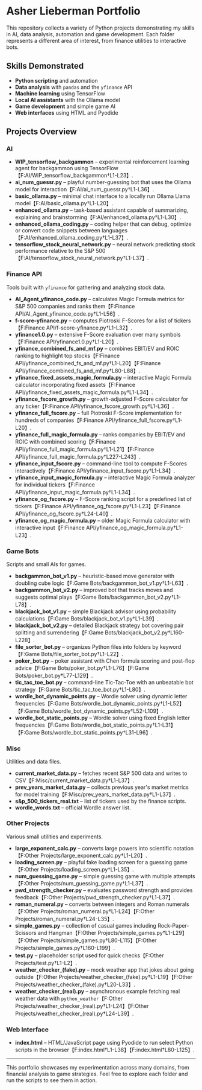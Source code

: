 # Asher Lieberman Portfolio

This repository collects a variety of Python projects demonstrating my skills in AI, data analysis, automation and game development. Each folder represents a different area of interest, from finance utilities to interactive bots.

## Skills Demonstrated
- **Python scripting** and automation
- **Data analysis** with `pandas` and the `yfinance` API
- **Machine learning** using TensorFlow
- **Local AI assistants** with the Ollama model
- **Game development** and simple game AI
- **Web interfaces** using HTML and Pyodide

## Projects Overview

### AI
- **WIP_tensorflow_backgammon** – experimental reinforcement learning agent for backgammon using TensorFlow【F:AI/WIP_tensorflow_backgammon†L1-L23】.
- **ai_num_guessr.py** – playful number-guessing bot that uses the Ollama model for interaction【F:AI/ai_num_guessr.py†L1-L36】.
- **basic_ollama.py** – minimal chat interface to a locally run Ollama Llama model【F:AI/basic_ollama.py†L1-L20】.
- **enhanced_ollama.py** – task-based assistant capable of summarizing, explaining and brainstorming【F:AI/enhanced_ollama.py†L1-L30】.
- **enhanced_ollama_coding.py** – coding helper that can debug, optimize or convert code snippets between languages【F:AI/enhanced_ollama_coding.py†L1-L37】.
- **tensorflow_stock_neural_network.py** – neural network predicting stock performance relative to the S&P 500【F:AI/tensorflow_stock_neural_network.py†L1-L37】.

### Finance API
Tools built with `yfinance` for gathering and analyzing stock data.
- **AI_Agent_yfinance_code.py** – calculates Magic Formula metrics for S&P 500 companies and ranks them【F:Finance API/AI_Agent_yfinance_code.py†L1-L56】.
- **f-score-yfinance.py** – computes Piotroski F-Scores for a list of tickers【F:Finance API/f-score-yfinance.py†L1-L32】.
- **yfinance1.0.py** – extensive F-Score evaluation over many symbols【F:Finance API/yfinance1.0.py†L1-L20】.
- **yfinance_combined_fs_and_mf.py** – combines EBIT/EV and ROIC ranking to highlight top stocks【F:Finance API/yfinance_combined_fs_and_mf.py†L1-L20】【F:Finance API/yfinance_combined_fs_and_mf.py†L80-L88】.
- **yfinance_fixed_assets_magic_formula.py** – interactive Magic Formula calculator incorporating fixed assets【F:Finance API/yfinance_fixed_assets_magic_formula.py†L1-L34】.
- **yfinance_fscore_growth.py** – growth-adjusted F-Score calculator for any ticker【F:Finance API/yfinance_fscore_growth.py†L1-L36】.
- **yfinance_full_fscore.py** – full Piotroski F-Score implementation for hundreds of companies【F:Finance API/yfinance_full_fscore.py†L1-L20】.
- **yfinance_full_magic_formula.py** – ranks companies by EBIT/EV and ROIC with combined scoring【F:Finance API/yfinance_full_magic_formula.py†L1-L21】【F:Finance API/yfinance_full_magic_formula.py†L227-L243】.
- **yfinance_input_fscore.py** – command-line tool to compute F-Scores interactively【F:Finance API/yfinance_input_fscore.py†L1-L34】.
- **yfinance_input_magic_formula.py** – interactive Magic Formula analyzer for individual tickers【F:Finance API/yfinance_input_magic_formula.py†L1-L34】.
- **yfinance_og_fscore.py** – F-Score ranking script for a predefined list of tickers【F:Finance API/yfinance_og_fscore.py†L1-L23】【F:Finance API/yfinance_og_fscore.py†L24-L40】.
- **yfinance_og_magic_formula.py** – older Magic Formula calculator with interactive input【F:Finance API/yfinance_og_magic_formula.py†L1-L23】.

### Game Bots
Scripts and small AIs for games.
- **backgammon_bot_v1.py** – heuristic-based move generator with doubling cube logic【F:Game Bots/backgammon_bot_v1.py†L1-L63】.
- **backgammon_bot_v2.py** – improved bot that tracks moves and suggests optimal plays【F:Game Bots/backgammon_bot_v2.py†L1-L78】.
- **blackjack_bot_v1.py** – simple Blackjack advisor using probability calculations【F:Game Bots/blackjack_bot_v1.py†L1-L39】.
- **blackjack_bot_v2.py** – detailed Blackjack strategy bot covering pair splitting and surrendering【F:Game Bots/blackjack_bot_v2.py†L160-L228】.
- **file_sorter_bot.py** – organizes Python files into folders by keyword【F:Game Bots/file_sorter_bot.py†L1-L22】.
- **poker_bot.py** – poker assistant with Chen formula scoring and post-flop advice【F:Game Bots/poker_bot.py†L1-L76】【F:Game Bots/poker_bot.py†L77-L129】.
- **tic_tac_toe_bot.py** – command-line Tic-Tac-Toe with an unbeatable bot strategy【F:Game Bots/tic_tac_toe_bot.py†L1-L80】.
- **wordle_bot_dynamic_points.py** – Wordle solver using dynamic letter frequencies【F:Game Bots/wordle_bot_dynamic_points.py†L1-L52】【F:Game Bots/wordle_bot_dynamic_points.py†L52-L109】.
- **wordle_bot_static_points.py** – Wordle solver using fixed English letter frequencies【F:Game Bots/wordle_bot_static_points.py†L1-L31】【F:Game Bots/wordle_bot_static_points.py†L31-L96】.

### Misc
Utilities and data files.
- **current_market_data.py** – fetches recent S&P 500 data and writes to CSV【F:Misc/current_market_data.py†L1-L37】.
- **prev_years_market_data.py** – collects previous year's market metrics for model training【F:Misc/prev_years_market_data.py†L1-L37】.
- **s&p_500_tickers_real.txt** – list of tickers used by the finance scripts.
- **wordle_words.txt** – official Wordle answer list.

### Other Projects
Various small utilities and experiments.
- **large_exponent_calc.py** – converts large powers into scientific notation【F:Other Projects/large_exponent_calc.py†L1-L20】.
- **loading_screen.py** – playful fake loading screen for a guessing game【F:Other Projects/loading_screen.py†L1-L35】.
- **num_guessing_game.py** – simple guessing game with multiple attempts【F:Other Projects/num_guessing_game.py†L1-L37】.
- **pwd_strength_checker.py** – evaluates password strength and provides feedback【F:Other Projects/pwd_strength_checker.py†L1-L37】.
- **roman_numeral.py** – converts between integers and Roman numerals【F:Other Projects/roman_numeral.py†L1-L24】【F:Other Projects/roman_numeral.py†L24-L35】.
- **simple_games.py** – collection of casual games including Rock-Paper-Scissors and Hangman【F:Other Projects/simple_games.py†L1-L29】【F:Other Projects/simple_games.py†L80-L115】【F:Other Projects/simple_games.py†L160-L199】.
- **test.py** – placeholder script used for quick checks【F:Other Projects/test.py†L1-L2】.
- **weather_checker_(fake).py** – mock weather app that jokes about going outside【F:Other Projects/weather_checker_(fake).py†L1-L19】【F:Other Projects/weather_checker_(fake).py†L20-L33】.
- **weather_checker_(real).py** – asynchronous example fetching real weather data with `python_weather`【F:Other Projects/weather_checker_(real).py†L1-L24】【F:Other Projects/weather_checker_(real).py†L24-L39】.

### Web Interface
- **index.html** – HTML/JavaScript page using Pyodide to run select Python scripts in the browser【F:index.html†L1-L38】【F:index.html†L80-L125】.

---
This portfolio showcases my experimentation across many domains, from financial analysis to game strategies. Feel free to explore each folder and run the scripts to see them in action.
